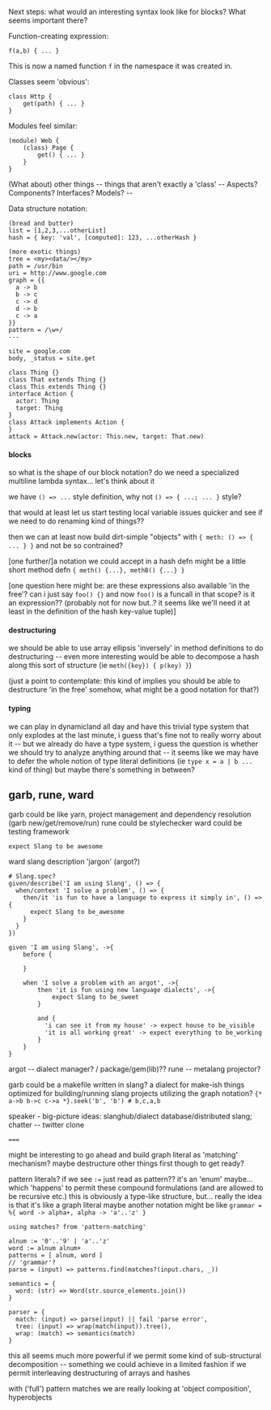 


Next steps: what would an interesting syntax look like for blocks? What seems important there?

Function-creating expression:

`f(a,b) { ... }`

This is now a named function `f` in the namespace it was created in.


Classes seem 'obvious':

```
class Http {
    get(path) { ... }
}
```

Modules feel similar:

```
(module) Web {
    (class) Page {
        get() { ... }
    }
}
```

(What about) other things -- things that aren't exactly a 'class' -- Aspects? Components? Interfaces? Models? -- 

Data structure notation:

```
(bread and butter)
list = [1,2,3,...otherList]
hash = { key: 'val', [computed]: 123, ...otherHash }

(more exotic things)
tree = <my><data/></my>
path = /usr/bin
uri = http://www.google.com
graph = {{
  a -> b
  b -> c
  c -> d
  d -> b
  c -> a
}}
pattern = /\w+/
---

site = google.com
body, _status = site.get
```

```
class Thing {}
class That extends Thing {}
class This extends Thing {}
interface Action {
  actor: Thing
  target: Thing
}
class Attack implements Action {
}
attack = Attack.new(actor: This.new, target: That.new)
```

#### blocks

so what is the shape of our block notation? do we need a specialized
multiline lambda syntax... let's think about it

we have `() => ...` style definition, why not `() => { ...; ... }` style?

that would at least let us start testing local variable issues
quicker and see if we need to do renaming kind of things??

then we can at least now build dirt-simple "objects" with `{ meth: () => { ... } }` and not be so contrained? 

[one further/]a notation we could accept in a hash defn might be
a little short method defn `{ meth() {...}, methB() {...} }`

[one question here might be: are these expressions also available 'in the free'? can i just say `foo() {}` and now `foo()` is a funcall in that scope? is it an expression?? (probably not for now but..? it seems like we'll need it at least in the definition of the hash key-value tuple)]

#### destructuring

we should be able to use array ellipsis 'inversely' in method definitions to
do destructuring -- even more interesting would be able to decompose a hash
along this sort of structure (ie `meth({key}) { p(key) }`)

(just a point to contemplate: this kind of implies you should be able to destructure 'in the free' somehow, what might be a good notation for that?)

#### typing

we can play in dynamicland all day and have this trivial type system that only
explodes at the last minute, i guess that's fine not to really worry about it --
but we already do have a type system, i guess the question is whether we should
try to analyze anything around that -- it seems like we may have to defer the 
whole notion of type literal definitions (ie `type x = a | b ...` kind of thing)
but maybe there's something in between?


## garb, rune, ward

garb could be like yarn, project management and dependency resolution (garb new/get/remove/run)
rune could be stylechecker
ward could be testing framework

`expect Slang to be awesome`

ward slang description 'jargon' (argot?)
```
# Slang.spec?
given/describe('I am using Slang', () => {
  when/context 'I solve a problem', () => {
    then/it 'is fun to have a language to express it simply in', () => {
      expect Slang to be_awesome
    }
  }
})

given 'I am using Slang', ->{
    before {

    }

    when 'I solve a problem with an argot', ->{
        then 'it is fun using new language dialects', ->{
            expect Slang to be_sweet
        }

        and {
          'i can see it from my house' -> expect house to be_visible
          'it is all working great' -> expect everything to be_working
        }
    }
}
```

argot -- dialect manager?  / package/gem(lib)??
rune -- metalang projector?


garb could be a makefile written in slang? a dialect for make-ish things optimized for building/running slang projects utilizing the graph notation?
`{* a->b b->c c->a *}.seek('b', 'b') # b,c,a,b`


speaker - big-picture ideas: slanghub/dialect database/distributed slang; 
        chatter -- twitter clone

    ===


might be interesting to go ahead and build graph literal
as 'matching' mechanism? maybe destructure other things
first though to get ready?


pattern literals? if we see `:=` just read as pattern??
it's an 'enum' maybe... which 'happens' to permit these compound
formulations (and are allowed to be recursive etc.)
this is obviously a type-like structure, but... 
really the idea is that it's like a graph literal maybe
another notation might be like `grammar = %{ word -> alpha+, alpha -> 'a'..'z' }`

```
using matches? from 'pattern-matching'

alnum := '0'..'9' | 'a'..'z'
word := alnum alnum+
patterns = [ alnum, word ]
// 'grammar'?
parse = (input) => patterns.find(matches?(input.chars, _))

semantics = {
  word: (str) => Word(str.source_elements.join())
}

parser = {
  match: (input) => parse(input) || fail 'parse error',
  tree: (input) => wrap(match(input)).tree(),
  wrap: (match) => semantics(match)
}
```

this all seems much more powerful if we permit some kind of sub-structural decomposition -- something we could achieve in a limited
fashion if we permit interleaving destructuring of arrays and hashes

with ('full') pattern matches we are really looking at 'object composition', 
hyperobjects 

